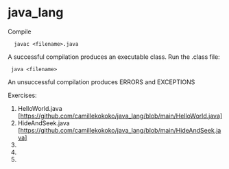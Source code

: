 # java_lang

Compile
```
  javac <filename>.java
```

A successful compilation produces an executable class. Run the .class file:
 ```
  java <filename>
```

An unsuccessful compilation produces ERRORS and EXCEPTIONS

Exercises:
1. HelloWorld.java [https://github.com/camillekokoko/java_lang/blob/main/HelloWorld.java]
2. HideAndSeek.java [https://github.com/camillekokoko/java_lang/blob/main/HideAndSeek.java]
3. 
4. 
5. 
